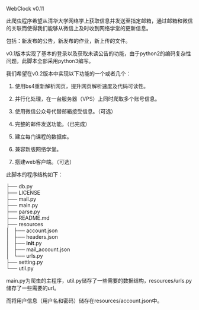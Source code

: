 WebClock v0.11

此爬虫程序希望从清华大学网络学上获取信息并发送至指定邮箱，通过邮箱和微信的关联而使得我们能够从微信上及时收到网络学堂的更新信息。

包括：新发布的公告，新发布的作业，新上传的文件。

v0.1版本实现了基本的登录以及获取未读公告的功能，由于python2的编码复杂性问题，此脚本全部采用python3编写。

我们希望在v0.2版本中实现以下功能的一个或者几个：

1. 使用bs4重新解析网页，提升网页解析速度及代码可读性。

2. 并行化处理，在一台服务器（VPS）上同时爬取多个账号信息。

3. 使用微信公众号代替邮箱接受信息。（可选）

4. 完整的邮件发送功能。（已完成）

5. 建立每门课程的数据库。

6. 兼容新版网络学堂。

7. 搭建web客户端。（可选）

此脚本的程序结构如下：

├── db.py</br>
├── LICENSE</br>
├── mail.py</br>
├── main.py</br>
├── parse.py</br>
├── README.md</br>
├── resources</br>
│   ├── account.json</br>
│   ├── headers.json</br>
│   ├── __init__.py</br>
│   ├── mail\_account.json</br>
│   └── urls.py</br>
├── setting.py</br>
└── util.py</br>

main.py为爬虫的主程序，util.py储存了一些需要的数据结构，resources/urls.py 储存了一些需要的url。

而将用户信息（用户名和密码）储存在resources/account.json中。

